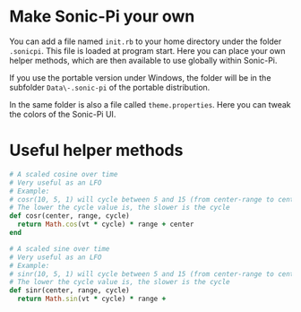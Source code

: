 # Make Sonic-Pi your own

You can add a file named `init.rb` to your home directory under the folder `.sonicpi`. This file is loaded at program start. Here you can place your own helper methods, which are then available to use globally within Sonic-Pi.

If you use the portable version under Windows, the folder will be in the subfolder `Data\-.sonic-pi` of the portable distribution.

In the same folder is also a file called `theme.properties`. Here you can tweak the colors of the Sonic-Pi UI.

# Useful helper methods

```ruby
# A scaled cosine over time
# Very useful as an LFO
# Example:
# cosr(10, 5, 1) will cycle between 5 and 15 (from center-range to center+range)
# The lower the cycle value is, the slower is the cycle
def cosr(center, range, cycle)
  return Math.cos(vt * cycle) * range + center
end

# A scaled sine over time
# Very useful as an LFO
# Example:
# sinr(10, 5, 1) will cycle between 5 and 15 (from center-range to center+range)
# The lower the cycle value is, the slower is the cycle
def sinr(center, range, cycle)
  return Math.sin(vt * cycle) * range +